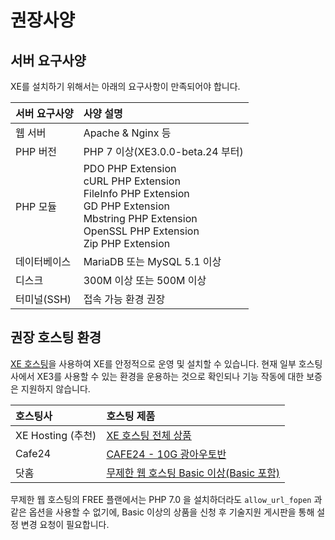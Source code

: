 
# 권장사양

## 서버 요구사양

XE를 설치하기 위해서는 아래의 요구사항이 만족되어야 합니다.

| 서버 요구사양 | 사양 설명  |
|:--------|:--------|
| 웹 서버 | Apache & Nginx 등 |
| PHP 버전 | PHP 7 이상(XE3.0.0-beta.24 부터)  |
| PHP 모듈 | PDO PHP Extension <br>cURL PHP Extension<br>FileInfo PHP Extension<br>GD PHP Extension<br>Mbstring PHP Extension<br>OpenSSL PHP Extension<br>Zip PHP Extension |
| 데이터베이스 | MariaDB 또는 MySQL 5.1 이상  |
| 디스크 | 300M 이상 또는 500M 이상  |
| 터미널(SSH) | 접속 가능 환경 권장  |



## 권장 호스팅 환경
<a href="https://www.xpressengine.io/hosting" target="_blank">XE 호스팅</a>을 사용하여 XE를 안정적으로 운영 및 설치할 수 있습니다.
현재 일부 호스팅사에서 XE3를 사용할 수 있는 환경을 운용하는 것으로 확인되나 기능 작동에 대한 보증은 지원하지 않습니다.

| 호스팅사 | 호스팅 제품 |
|:--------|:--------|
| XE Hosting (추천) | <a href="https://www.xpressengine.io/hosting" target="_blank">XE 호스팅 전체 상품</a> |
| Cafe24 | <a href="https://www.cafe24.com/?controller=product_page&type=basic&page=autoban" target="_blank">CAFE24 - 10G 광아우토반</a> |
| 닷홈 | <a href="https://www.dothome.co.kr/web/premium/#section1" target="_blank">무제한 웹 호스팅 Basic 이상(Basic 포함)</a> |



무제한 웹 호스팅의 FREE 플랜에서는 PHP 7.0 을 설치하더라도 ``allow_url_fopen`` 과 같은 옵션을 사용할 수 없기에, Basic 이상의 상품을 신청 후 기술지원 게시판을 통해 설정 변경 요청이 필요합니다.
